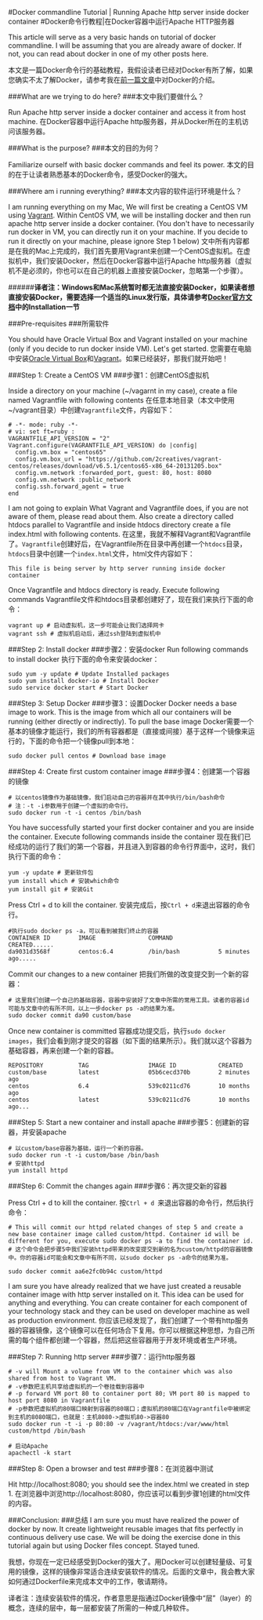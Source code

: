 #Docker commandline Tutorial | Running Apache http server inside docker container
#Docker命令行教程|在Docker容器中运行Apache HTTP服务器

This article will serve as a very basic hands on tutorial of docker commandline. I will be assuming that you are already aware of docker. If not, you can read about docker in one of my other posts here.

本文是一篇Docker命令行的基础教程，我假设读者已经对Docker有所了解，如果您确实不太了解Docker，请参考我在[前一篇文章](http://2mohitarora.blogspot.com/2013/11/docker-is-best-fit-for-continuous.html)中对Docker的介绍。


###What are we trying to do here?
###本文中我们要做什么？

Run Apache http server inside a docker container and access it from host machine.
在Docker容器中运行Apache http服务器，并从Docker所在的主机访问该服务器。

###What is the purpose?
###本文的目的为何？

Familiarize ourself with basic docker commands and feel its power.
本文的目的在于让读者熟悉基本的Docker命令，感受Docker的强大。

###Where am i running everything?
###本文内容的软件运行环境是什么？

I am running everything on my Mac, We will first be creating a CentOS VM using [Vagrant](http://www.vagrantup.com/). Within CentOS VM, we will be installing docker and then run apache http server inside a docker container. (You don't have to necessarily run docker in VM, you can directly run it on your machine. If you decide to run it directly on your machine, please ignore Step 1 below)
文中所有内容都是在我的Mac上完成的，我们首先要用Vagrant来创建一个CentOS虚拟机。在虚拟机中，我们安装Docker，然后在Docker容器中运行Apache http服务器（虚拟机不是必须的，你也可以在自己的机器上直接安装Docker，忽略第一个步骤）。

######**译者注：Windows和Mac系统暂时都无法直接安装Docker，如果读者想直接安装Docker，需要选择一个适当的Linux发行版，具体请参考[Docker官方文档](http://docs.docker.io/en/latest/)中的Installation一节**

###Pre-requisites
###所需软件

You should have Oracle Virtual Box and Vagrant installed on your machine (only if you decide to run docker inside VM).
Let's get started.
您需要在电脑中安装[Oracle Virtual Box](https://www.virtualbox.org/)和[Vagrant](http://www.vagrantup.com/)。如果已经装好，那我们就开始吧！

###Step 1: Create a CentOS VM 
###步骤1：创建CentOS虚拟机

Inside a directory on your machine (~/vagarnt in my case), create a file named Vagrantfile with following contents
在任意本地目录（本文中使用~/vagrant目录）中创建`Vagrantfile`文件，内容如下：

    # -*- mode: ruby -*-
    # vi: set ft=ruby :
    VAGRANTFILE_API_VERSION = "2"
    Vagrant.configure(VAGRANTFILE_API_VERSION) do |config|
      config.vm.box = "centos65"
      config.vm.box_url = "https://github.com/2creatives/vagrant-centos/releases/download/v6.5.1/centos65-x86_64-20131205.box"
      config.vm.network :forwarded_port, guest: 80, host: 8080
      config.vm.network :public_network
      config.ssh.forward_agent = true
    end
    
I am not going to explain What Vagrant and Vagrantfile does, if you are not aware of them, please read about them. Also create a directory called htdocs parallel to Vagrantfile and inside htdocs directory create a file index.html with following contents.
在这里，我就不解释Vagrant和Vagrantfile了。`Vagrantfile`创建好后，在Vagrantfile所在目录中再创建一个`htdocs`目录，`htdocs`目录中创建一个`index.html`文件，html文件内容如下：

    This file is being server by http server running inside docker container

Once Vagrantfile and htdocs directory is ready. Execute following commands
Vagrantfile文件和htdocs目录都创建好了，现在我们来执行下面的命令：

    vagrant up # 启动虚拟机，这一步可能会让我们选择网卡
    vagrant ssh # 虚拟机启动后，通过ssh登陆到虚拟机中
    
###Step 2: Install docker 
###步骤2：安装docker
Run following commands to install docker
执行下面的命令来安装docker：

    sudo yum -y update # Update Installed packages
    sudo yum install docker-io # Install Docker 
    sudo service docker start # Start Docker

###Step 3: Setup Docker
###步骤3：设置Docker
Docker needs a base image to work. This is the image from which all our containers will be running (either directly or indirectly). To pull the base image
Docker需要一个基本的镜像才能运行，我们的所有容器都是（直接或间接）基于这样一个镜像来运行的，下面的命令把一个镜像pull到本地：

    sudo docker pull centos # Download base image
    
###Step 4: Create first custom container image
###步骤4：创建第一个容器的镜像
    
    # 以centos镜像作为基础镜像，我们启动自己的容器并在其中执行/bin/bash命令
    # 注：-t -i参数用于创建一个虚拟的命令行。
    sudo docker run -t -i centos /bin/bash 
    
You have successfully started your first docker container and you are inside the container. Execute following commands inside the container
现在我们已经成功的运行了我们的第一个容器，并且进入到容器的命令行界面中，这时，我们执行下面的命令：

    yum -y update # 更新软件包
    yum install which # 安装which命令
    yum install git # 安装Git
    
Press Ctrl + d to kill the container.
安装完成后，按`Ctrl + d`来退出容器的命令行。

    #执行sudo docker ps -a，可以看到被我们终止的容器
    CONTAINER ID        IMAGE               COMMAND             CREATED......
    da9031d3568f        centos:6.4          /bin/bash           5 minutes ago.....
    
Commit our changes to a new container
把我们所做的改变提交到一个新的容器：

    # 这里我们创建一个自己的基础容器，容器中安装好了文章中所需的常用工具。读者的容器id可能与文章中的有所不同，以上一步docker ps -a的结果为准。
    sudo docker commit da90 custom/base
    
Once new container is committed
容器成功提交后，执行`sudo docker images`，我们会看到刚才提交的容器（如下面的结果所示）。我们就以这个容器为基础容器，再来创建一个新的容器。
    
    REPOSITORY          TAG                 IMAGE ID            CREATED            
    custom/base         latest              05b6cecd370b        2 minutes ago      
    centos              6.4                 539c0211cd76        10 months ago      
    centos              latest              539c0211cd76        10 months ago...
    
###Step 5: Start a new container and install apache
###步骤5：创建新的容器，并安装apache

    # 以custom/base容器为基础，运行一个新的容器。
    sudo docker run -t -i custom/base /bin/bash 
    # 安装httpd
    yum install httpd
    
###Step 6: Commit the changes again
###步骤6：再次提交新的容器

Press Ctrl + d to kill the container.
按`Ctrl + d `来退出容器的命令行，然后执行命令：

    # This will commit our httpd related changes of step 5 and create a new base container image called custom/httpd. Container id will be different for you, execute sudo docker ps -a to find the container id. 
    # 这个命令会把步骤5中我们安装httpd带来的改变提交到新的名为custom/httpd的容器镜像中。你的容器id可能会和文章中有所不同，以sudo docker ps -a命令的结果为准。
    
    sudo docker commit aa6e2fc0b94c custom/httpd 

I am sure you have already realized that we have just created a reusable container image with http server installed on it. This idea can be used for anything and everything. You can create container for each component of your technology stack and they can be used on developer machine as well as production environment.
你应该已经发现了，我们创建了一个带有http服务器的容器镜像，这个镜像可以在任何场合下复用。你可以根据这种思想，为自己所需的每个组件都创建一个容器，然后把这些容器用于开发环境或者生产环境。

###Step 7: Running http server
###步骤7：运行http服务器
    
    # -v will Mount a volume from VM to the container which was also shared from host to Vagrant VM.
    # -v参数把主机共享给虚拟机的一个卷挂载到容器中
    # -p forward VM port 80 to container port 80; VM port 80 is mapped to host port 8080 in Vagrantfile 
    # -p参数把虚拟机的80端口映射到容器的80端口；虚拟机的80端口在Vagrantfile中被绑定到主机的8080端口，也就是：主机8080->虚拟机80->容器80
    sudo docker run -t -i -p 80:80 -v /vagrant/htdocs:/var/www/html custom/httpd /bin/bash
    
    # 启动Apache
    apachectl -k start 
    
###Step 8: Open a browser and test
###步骤8：在浏览器中测试

Hit http://localhost:8080; you should see the index.html we created in step 1.
在浏览器中浏览http://localhost:8080，你应该可以看到步骤1创建的html文件的内容。

###Conclusion:
###总结
I am sure you must have realized the power of docker by now. It create lightweight reusable images that fits perfectly in continuous delivery use case. We will be doing the exercise done in this tutorial again but using Docker files concept. Stayed tuned.

我想，你现在一定已经感受到Docker的强大了。用Docker可以创建轻量级、可复用的镜像，这样的镜像非常适合连续安装软件的情况。后面的文章中，我会教大家如何通过Dockerfile来完成本文中的工作，敬请期待。

译者注：连续安装软件的情况，作者意思是指通过Docker镜像中“层”（layer）的概念，连续的层中，每一层都安装了所需的一种或几种软件。

